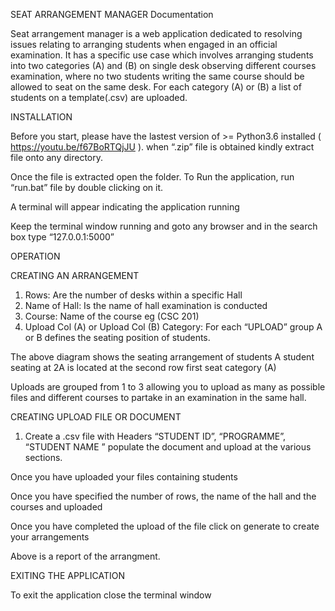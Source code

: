 
SEAT ARRANGEMENT MANAGER
Documentation

Seat arrangement manager is a web application dedicated to resolving issues relating to arranging students when engaged in an official examination.
It has a specific use case which involves arranging students into two categories (A) and (B) on single desk observing different courses examination, where no two students writing the same course should be allowed to seat on the same desk.
For each category (A) or (B) a list of students on a template(.csv) are uploaded.


INSTALLATION

Before you start, please have the lastest version of >= Python3.6 installed ( https://youtu.be/f67BoRTQjJU ).
when “.zip” file is obtained kindly extract file onto any directory.

































Once the file is extracted open the folder.
To Run the application, run “run.bat” file by double clicking on it.
 









		
		







A terminal will appear indicating the application running
			





	






		













Keep the terminal window running and goto any browser and in the search box type “127.0.0.1:5000”


	


OPERATION

CREATING AN ARRANGEMENT

1) Rows: Are the number of desks within a specific Hall
2) Name of Hall: Is the name of hall examination is conducted
3) Course: Name of the course eg (CSC 201)
4) Upload Col (A) or Upload Col (B) Category: For each “UPLOAD” group A or B defines the seating position of students.
	
The above diagram shows the seating arrangement of students
A student seating at 2A is located at the second row first seat category (A)

Uploads are grouped from 1 to 3 allowing you to upload as many as possible files and different courses to partake in an examination in the same hall.

CREATING UPLOAD FILE OR DOCUMENT

1) Create a .csv file with Headers “STUDENT ID”, “PROGRAMME”, “STUDENT NAME ” populate the document and upload at the various sections.

Once you have uploaded your files containing students

	


Once you have specified the number of rows, the name of the hall and the courses and uploaded 




Once you have completed the upload of the file click on generate to create your arrangements


Above is a report of the arrangment.

EXITING THE APPLICATION

To exit the application close the terminal window
